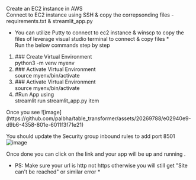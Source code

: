 Create an EC2 instance in AWS <br>
Connect to EC2 instance using SSH & copy the correpsonding files - requirements.txt & streamlit_app.py <br>
* You can utilize Putty to connect to ec2 instance & winscp to copy the files of leverage visual studio terminal to connect & copy files *<br>
Run the below commands step by step <br>
<ol>
            <li>### Create Virtual Environment <br> python3 -m venv myenv</li>
            <li>### Activate Virtual Environment <br> source myenv/bin/activate</li>
            <li>### Activate Virtual Environment <br> source myenv/bin/activate</li>
            <li>#Run App using <br> streamlit run streamlit_app.py item</li>
</ol>
Once you see  ![image](https://github.com/palbha/table_transformer/assets/20269788/e02940e9-d9b6-4358-801e-6011f3f71e21)


You should update the Security group inbound rules to add port 8501 <br>
![image](https://github.com/palbha/table_transformer/assets/20269788/7d23148d-a92d-4ee4-bd07-111d4936e858)

Once done you can click on the link and your app will be up and running . <br>
* PS: Make sure your url is http not https otherwise you will still get "Site can't be reached" or similar error *

